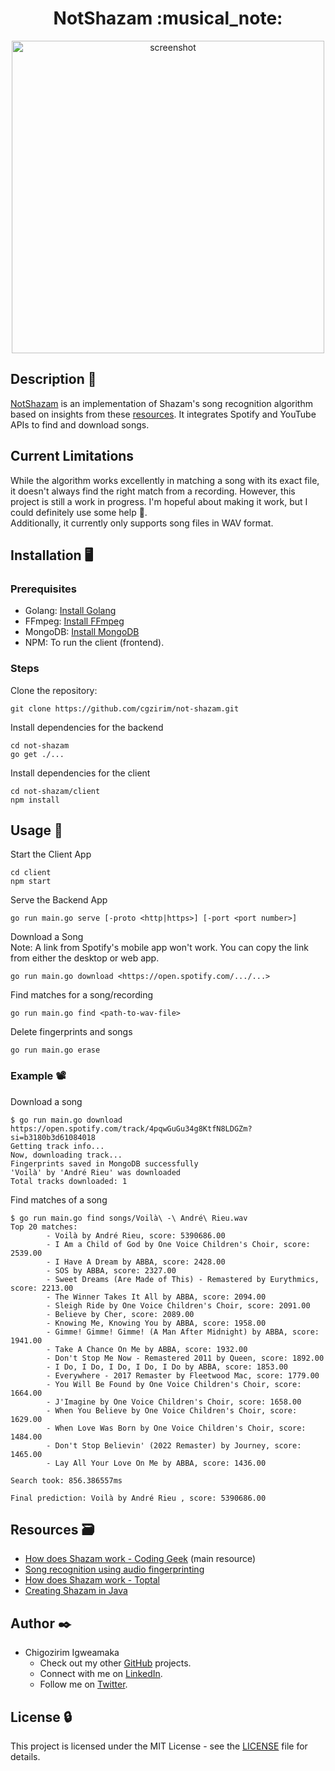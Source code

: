 <h1 align="center">NotShazam :musical_note:</h1>

<p align="center">
  <img src="https://github.com/user-attachments/assets/dfea2ceb-b360-4bf9-b84f-6431a9122d54"
       alt="screenshot"
       width="500"
  >
</p>

## Description 🎼
[NotShazam](https://notshazam.vercel.app/) is an implementation of Shazam's song recognition algorithm based on insights from these [resources](#resources--card_file_box). It integrates Spotify and YouTube APIs to find and download songs.

## Current Limitations
While the algorithm works excellently in matching a song with its exact file, it doesn't always find the right match from a recording. However, this project is still a work in progress. I'm hopeful about making it work, but I could definitely use some help :slightly_smiling_face:.   
Additionally, it currently only supports song files in WAV format.

## Installation :desktop_computer:
### Prerequisites
- Golang: [Install Golang](https://golang.org/dl/)
- FFmpeg: [Install FFmpeg](https://ffmpeg.org/download.html)
- MongoDB: [Install MongoDB](https://www.mongodb.com/docs/manual/installation/)
- NPM: To run the client (frontend).

### Steps
Clone the repository:
```
git clone https://github.com/cgzirim/not-shazam.git
```
Install dependencies for the backend
```
cd not-shazam
go get ./...
```
Install dependencies for the client
```
cd not-shazam/client
npm install
```

## Usage :bicyclist:
Start the Client App
```
cd client
npm start
```
Serve the Backend App
```
go run main.go serve [-proto <http|https>] [-port <port number>]
```
Download a Song  
Note: A link from Spotify's mobile app won't work. You can copy the link from either the desktop or web app.
```
go run main.go download <https://open.spotify.com/.../...>
```  
Find matches for a song/recording
```
go run main.go find <path-to-wav-file>
```
Delete fingerprints and songs
```
go run main.go erase
```

### Example :film_projector:
Download a song 
```
$ go run main.go download https://open.spotify.com/track/4pqwGuGu34g8KtfN8LDGZm?si=b3180b3d61084018
Getting track info...
Now, downloading track...
Fingerprints saved in MongoDB successfully
'Voilà' by 'André Rieu' was downloaded
Total tracks downloaded: 1
```

Find matches of a song
```
$ go run main.go find songs/Voilà\ -\ André\ Rieu.wav
Top 20 matches:
        - Voilà by André Rieu, score: 5390686.00
        - I Am a Child of God by One Voice Children's Choir, score: 2539.00
        - I Have A Dream by ABBA, score: 2428.00
        - SOS by ABBA, score: 2327.00
        - Sweet Dreams (Are Made of This) - Remastered by Eurythmics, score: 2213.00
        - The Winner Takes It All by ABBA, score: 2094.00
        - Sleigh Ride by One Voice Children's Choir, score: 2091.00
        - Believe by Cher, score: 2089.00
        - Knowing Me, Knowing You by ABBA, score: 1958.00
        - Gimme! Gimme! Gimme! (A Man After Midnight) by ABBA, score: 1941.00
        - Take A Chance On Me by ABBA, score: 1932.00
        - Don't Stop Me Now - Remastered 2011 by Queen, score: 1892.00
        - I Do, I Do, I Do, I Do, I Do by ABBA, score: 1853.00
        - Everywhere - 2017 Remaster by Fleetwood Mac, score: 1779.00
        - You Will Be Found by One Voice Children's Choir, score: 1664.00
        - J'Imagine by One Voice Children's Choir, score: 1658.00
        - When You Believe by One Voice Children's Choir, score: 1629.00
        - When Love Was Born by One Voice Children's Choir, score: 1484.00
        - Don't Stop Believin' (2022 Remaster) by Journey, score: 1465.00
        - Lay All Your Love On Me by ABBA, score: 1436.00

Search took: 856.386557ms

Final prediction: Voilà by André Rieu , score: 5390686.00
```
## Resources  :card_file_box:
- [How does Shazam work - Coding Geek](https://drive.google.com/file/d/1ahyCTXBAZiuni6RTzHzLoOwwfTRFaU-C/view) (main resource)
- [Song recognition using audio fingerprinting](https://hajim.rochester.edu/ece/sites/zduan/teaching/ece472/projects/2019/AudioFingerprinting.pdf)
- [How does Shazam work - Toptal](https://www.toptal.com/algorithms/shazam-it-music-processing-fingerprinting-and-recognition)
- [Creating Shazam in Java](https://www.royvanrijn.com/blog/2010/06/creating-shazam-in-java/)

## Author :black_nib:
- Chigozirim Igweamaka
  - Check out my other [GitHub](https://github.com/cgzirim) projects.
  - Connect with me on [LinkedIn](https://www.linkedin.com/in/chigozirim-igweamaka/).
  - Follow me on [Twitter](https://twitter.com/cgzirim).
 
## License :lock:
This project is licensed under the MIT License - see the [LICENSE](./LICENSE) file for details.
